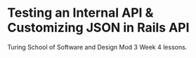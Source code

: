 # Testing an Internal API & Customizing JSON in Rails API

Turing School of Software and Design Mod 3 Week 4 lessons.
